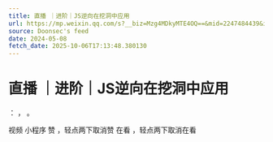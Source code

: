 ```yaml
---
title: 直播 ｜进阶｜JS逆向在挖洞中应用
url: https://mp.weixin.qq.com/s?__biz=Mzg4MDkyMTE4OQ==&mid=2247484439&idx=1&sn=93d567d29510cc56299b9b2289fe9551
source: Doonsec's feed
date: 2024-05-08
fetch_date: 2025-10-06T17:13:48.380130
---
```


# 直播 ｜进阶｜JS逆向在挖洞中应用

：
，
。

视频
小程序
赞
，轻点两下取消赞
在看
，轻点两下取消在看